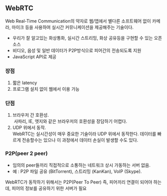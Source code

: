 ## WebRTC
Web Real-Time Communication의 약자로 웹/앱에서 별다른 소프트웨어 없이 카메라, 마이크 등을 사용하여 실시간 커뮤니케이션을 제공해주는 기술이다.
* 우리가 잘 알고있는 화상통화, 실시간 스트리밍, 화상 공유등을 구현할 수 있는 오픈소스
* 비디오, 음성 및 일반 데이터가 P2P방식으로 피어간의 전송되도록 지원
* JavaScript API로 제공

### 장점
1. 짧은 latency   
2. 프로그램 설치 없이 웹에서 이용 가능

### 단점
1. 브라우저 간 호환성.   
    사파리, IE, 엣지와 같은 브라우저의 호환성을 장담하기 어렵다.
2. UDP 위에서 동작.   
   WebRTC는 실시간성이 매우 중요한 기술이라 UDP 위에서 동작한다. 데이터를 빠르게 전송할수는 있으나 이 과정에서 데이터 손실이 발생할 수도 있다.

### P2P(peer 2 peer)
- 임의의 peer들끼리 직접적으로 소통하는 네트워크
상시 가동하는 서버 없음.  
- 예 : P2P 파일 공유 (BitTorrent), 스트리밍 (KanKan), VoIP (Skype).
   
WebRTC가 동작하기 위해서는 P2P(Peer To Peer) 즉, 피어끼리 연결이 되어야 하는데, 피어의 정보를 공유하기 위한 서버가 필요
